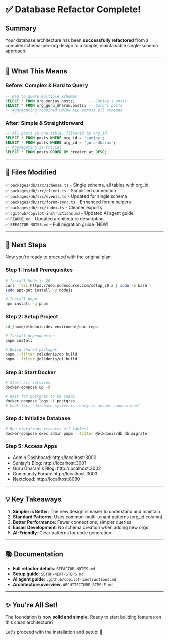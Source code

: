 # ✅ Database Refactor Complete!

## Summary

Your database architecture has been **successfully refactored** from a complex schema-per-org design to a simple, maintainable single-schema approach.

---

## 🎯 What This Means

### Before: Complex & Hard to Query
```sql
-- Had to query multiple schemas
SELECT * FROM org_sunjay.posts;      -- Sunjay's posts
SELECT * FROM org_guru_dharam.posts; -- Guru's posts
-- Aggregating required UNION ALL across all schemas
```

### After: Simple & Straightforward
```sql
-- All posts in one table, filtered by org_id
SELECT * FROM posts WHERE org_id = 'sunjay';
SELECT * FROM posts WHERE org_id = 'guru-dharam';
-- Aggregating is trivial
SELECT * FROM posts ORDER BY created_at DESC;
```

---

## 📁 Files Modified

✅ `packages/db/src/schemas.ts` - Single schema, all tables with org_id  
✅ `packages/db/src/client.ts` - Simplified connection  
✅ `packages/db/src/events.ts` - Updated for single schema  
✅ `packages/db/src/forum-sync.ts` - Enhanced forum helpers  
✅ `packages/db/src/index.ts` - Cleaner exports  
✅ `.github/copilot-instructions.md` - Updated AI agent guide  
✅ `README.md` - Updated architecture description  
✅ `REFACTOR-NOTES.md` - Full migration guide (NEW)

---

## 🚀 Next Steps

Now you're ready to proceed with the original plan:

### Step 1: Install Prerequisites
```bash
# Install Node.js 20
curl -fsSL https://deb.nodesource.com/setup_20.x | sudo -E bash -
sudo apt-get install -y nodejs

# Install pnpm
npm install -g pnpm
```

### Step 2: Setup Project
```bash
cd /home/elkdonis/dev-enviroment/eac-repo

# Install dependencies
pnpm install

# Build shared packages
pnpm --filter @elkdonis/db build
pnpm --filter @elkdonis/ui build
```

### Step 3: Start Docker
```bash
# Start all services
docker-compose up -d

# Wait for postgres to be ready
docker-compose logs -f postgres
# Look for: "database system is ready to accept connections"
```

### Step 4: Initialize Database
```bash
# Run migrations (creates all tables)
docker-compose exec admin pnpm --filter @elkdonis/db db:migrate
```

### Step 5: Access Apps
- Admin Dashboard: http://localhost:3000
- Sunjay's Blog: http://localhost:3001
- Guru Dharam's Blog: http://localhost:3002
- Community Forum: http://localhost:3003
- Nextcloud: http://localhost:8080

---

## 💡 Key Takeaways

1. **Simpler is Better**: The new design is easier to understand and maintain
2. **Standard Patterns**: Uses common multi-tenant patterns (org_id column)
3. **Better Performance**: Fewer connections, simpler queries
4. **Easier Development**: No schema creation when adding new orgs
5. **AI-Friendly**: Clear patterns for code generation

---

## 📚 Documentation

- **Full refactor details**: `REFACTOR-NOTES.md`
- **Setup guide**: `SETUP-NEXT-STEPS.md`
- **AI agent guide**: `.github/copilot-instructions.md`
- **Architecture overview**: `ARCHITECTURE_SIMPLE.md`

---

## ✨ You're All Set!

The foundation is now **solid and simple**. Ready to start building features on this clean architecture?

Let's proceed with the installation and setup! 🎉
